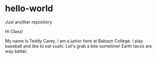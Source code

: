 # hello-world
Just another repository

Hi Class!

My name is Teddy Carey. I am a junior here at Babson College. I play baseball and like to eat sushi. Let's grab a bite sometime!
Earth tacos are way better. 

